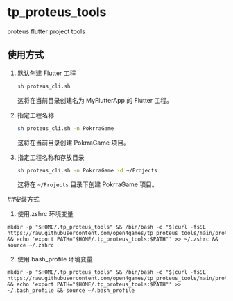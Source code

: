# tp_proteus_tools
proteus flutter project tools

## 使用方式

1. 默认创建 Flutter 工程

    ```bash
    sh proteus_cli.sh
    ```
    这将在当前目录创建名为 MyFlutterApp 的 Flutter 工程。

2. 指定工程名称

    ```bash
    sh proteus_cli.sh -n PokrraGame
    ```
    这将在当前目录创建 PokrraGame 项目。

3. 指定工程名称和存放目录

    ```bash
    sh proteus_cli.sh -n PokrraGame -d ~/Projects
    ```
    这将在 `~/Projects` 目录下创建 PokrraGame 项目。



##安装方式

1. 使用.zshrc 环境变量

```
mkdir -p "$HOME/.tp_proteus_tools" && /bin/bash -c "$(curl -fsSL https://raw.githubusercontent.com/open4games/tp_proteus_tools/main/proteus_cli.sh)" && echo 'export PATH="$HOME/.tp_proteus_tools:$PATH"' >> ~/.zshrc && source ~/.zshrc
```


2. 使用.bash_profile 环境变量
```
mkdir -p "$HOME/.tp_proteus_tools" && /bin/bash -c "$(curl -fsSL https://raw.githubusercontent.com/open4games/tp_proteus_tools/main/proteus_cli.sh)" && echo 'export PATH="$HOME/.tp_proteus_tools:$PATH"' >> ~/.bash_profile && source ~/.bash_profile
```